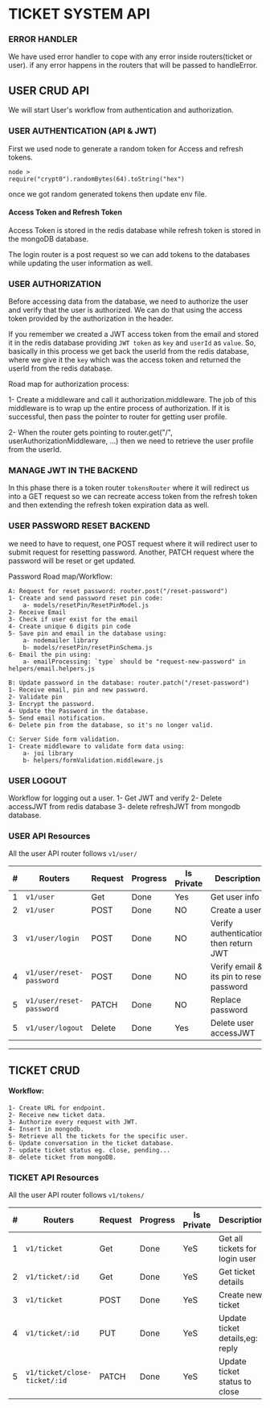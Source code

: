 # TICKET SYSTEM API

### ERROR HANDLER

We have used error handler to cope with any error inside routers(ticket or user). if any error happens in the routers that will be passed to handleError.



## USER CRUD API

We will start User's workflow from authentication and authorization.

### USER AUTHENTICATION (API & JWT)

First we used node to generate a random token for Access and refresh tokens.

```
node >
require("crypt0").randomBytes(64).toString("hex")
```
once we got random generated tokens then update env file.

#### Access Token and Refresh Token
Access Token is stored in the redis database while refresh token is stored in the mongoDB database.

The login router is a post request so we can add tokens to the databases while updating the user information as well.

### USER AUTHORIZATION
Before accessing data from the database, we need to authorize the user and verify that the user is authorized. We can do that using the access token provided by the authorization in the header.

If you remember we created a JWT access token from the email and stored it in the redis database providing `JWT token` as `key` and `userId` as `value`. So, basically in this process we get back the userId from the redis database, where we give it the `key` which was the access token and returned the userId from the redis database. 

Road map for authorization process:

1- Create a middleware and call it authorization.middleware. The job of this middleware is to wrap up the entire process of authorization. If it is successful, then pass the pointer to router for getting user profile.

2- When the router gets pointing to router.get("/", userAuthorizationMiddleware, ...) then we need to retrieve the user profile from the userId.


### MANAGE JWT IN THE BACKEND

In this phase there is a token router `tokensRouter` where it will redirect us into a GET request so we can recreate access token from the refresh token and then extending the refresh token expiration data as well.


### USER PASSWORD RESET BACKEND

we need to have to request, one POST request where it will redirect user to submit request for resetting password. Another, PATCH request where the password will be reset or get updated.

Password Road map/Workflow:

    A: Request for reset password: router.post("/reset-password")
    1- Create and send password reset pin code:
        a- models/resetPin/ResetPinModel.js
    2- Receive Email
    3- Check if user exist for the email
    4- Create unique 6 digits pin code
    5- Save pin and email in the database using: 
        a- nodemailer library
        b- models/resetPin/resetPinSchema.js
    6- Email the pin using:
        a- emailProcessing: `type` should be "request-new-password" in helpers/email.helpers.js

    B: Update password in the database: router.patch("/reset-password")
    1- Receive email, pin and new password.
    2- Validate pin
    3- Encrypt the password.
    4- Update the Password in the database.
    5- Send email notification.
    6- Delete pin from the database, so it's no longer valid.

    C: Server Side form validation.
    1- Create middleware to validate form data using:
        a- joi library
        b- helpers/formValidation.middleware.js


### USER LOGOUT
Workflow for logging out a user.
    1- Get JWT and verify
    2- Delete accessJWT from redis database
    3- delete refreshJWT from mongodb database.




### USER API Resources

All the user API router follows `v1/user/`

| #  | Routers                      | Request | Progress | Is Private | Description                             |
|----|------------------------------| --------| ---------| -----------| --------------------------------        |
| 1  | `v1/user`                    | Get     | Done     | Yes        | Get user info                           |
| 2  | `v1/user`                    | POST    | Done     | NO         | Create a user                           |
| 3  | `v1/user/login`              | POST    | Done     | NO         | Verify authentication then return JWT   |
| 4  | `v1/user/reset-password`     | POST    | Done     | NO         | Verify email & its pin to reset password|
| 5  | `v1/user/reset-password`     | PATCH   | Done     | NO         | Replace password                        |
| 5  | `v1/user/logout`             | Delete  | Done     | Yes        | Delete user accessJWT                   |


------------------------------------------------





## TICKET CRUD

#### Workflow:
    1- Create URL for endpoint.
    2- Receive new ticket data.
    3- Authorize every request with JWT.
    4- Insert in mongodb.
    5- Retrieve all the tickets for the specific user.
    6- Update conversation in the ticket database.
    7- update ticket status eg. close, pending...
    8- delete ticket from mongoDB.


### TICKET API Resources

All the user API router follows `v1/tokens/`

| #  | Routers                     | Request | Progress | Is Private | Description                     |
|----|-----------------------------| --------| ---------| -----------| --------------------------------|
| 1  | `v1/ticket`                 | Get     | Done     | YeS        | Get all tickets for login user  |
| 2  | `v1/ticket/:id`             | Get     | Done     | YeS        | Get ticket details              |
| 3  | `v1/ticket`                 | POST    | Done     | YeS        | Create new ticket               |
| 4  | `v1/ticket/:id`             | PUT     | Done     | YeS        | Update ticket details,eg: reply |
| 5  | `v1/ticket/close-ticket/:id`| PATCH   | Done     | YeS        | Update ticket status to close   |

